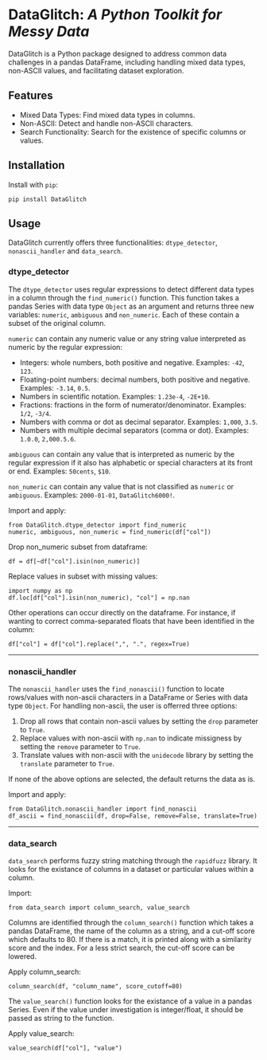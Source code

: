# DataGlitch: _A Python Toolkit for Messy Data_

DataGlitch is a Python package designed to address common data challenges in a pandas DataFrame, including handling mixed data types, non-ASCII values, and facilitating dataset exploration. 

## Features

- Mixed Data Types: Find mixed data types in columns. 
- Non-ASCII: Detect and handle non-ASCII characters.
- Search Functionality: Search for the existence of specific columns or values.

## Installation

Install with `pip`:
```
pip install DataGlitch
```
## Usage

DataGlitch currently offers three functionalities: `dtype_detector`, `nonascii_handler` and `data_search`. 


### dtype_detector

The `dtype_detector` uses regular expressions to detect different data types in a column through the `find_numeric()` function. This function takes a pandas Series with data type `Object` as an argument and returns three new variables: `numeric`, `ambiguous` and `non_numeric`. Each of these contain a subset of the original column.

`numeric` can contain any numeric value or any string value interpreted as numeric by the regular expression:
-	Integers: whole numbers, both positive and negative. Examples: `-42`, `123`. 
-	Floating-point numbers: decimal numbers, both positive and negative. Examples: `-3.14`, `0.5`. 
-	Numbers in scientific notation. Examples: `1.23e-4`, `-2E+10`. 
-	Fractions: fractions in the form of numerator/denominator. Examples: `1/2`, `-3/4`. 
-	Numbers with comma or dot as decimal separator. Examples: `1,000`, `3.5`. 
-	Numbers with multiple decimal separators (comma or dot). Examples: `1.0.0`, `2,000.5.6`.

`ambiguous` can contain any value that is interpreted as numeric by the regular expression if it also has alphabetic or special characters at its front or end. Examples: `50cents`, `$10`.

`non_numeric` can contain any value that is not classified as `numeric` or `ambiguous`. Examples: `2000-01-01`, `DataGlitch6000!`.
<br>


Import and apply:
```
from DataGlitch.dtype_detector import find_numeric
numeric, ambiguous, non_numeric = find_numeric(df["col"])
```

Drop non_numeric subset from dataframe:
```
df = df[~df["col"].isin(non_numeric)]
```

Replace values in subset with missing values:
```
import numpy as np
df.loc[df["col"].isin(non_numeric), "col"] = np.nan
```

Other operations can occur directly on the dataframe. For instance, if wanting to correct comma-separated floats that have been identified in the column:
```
df["col"] = df["col"].replace(",", ".", regex=True)
```

---
### nonascii_handler

The `nonascii_handler` uses the `find_nonascii()` function to locate rows/values with non-ascii characters in a DataFrame or Series with data type `Object`. For handling non-ascii, the user is offerred three options:
1. Drop all rows that contain non-ascii values by setting the `drop` parameter to `True`.
2. Replace values with non-ascii with `np.nan` to indicate missigness by setting the `remove` parameter to `True`.
3. Translate values with non-ascii with the `unidecode` library by setting the `translate` parameter to `True`.

If none of the above options are selected, the default returns the data as is.

Import and apply:
```
from DataGlitch.nonascii_handler import find_nonascii
df_ascii = find_nonascii(df, drop=False, remove=False, translate=True)
```

---
### data_search

`data_search` performs fuzzy string matching through the `rapidfuzz` library. It looks for the existance of columns in a dataset or particular values within a column. 

Import:
```
from data_search import column_search, value_search
```

Columns are identified through the `column_search()` function which takes a pandas DataFrame, the name of the column as a string, and a cut-off score which defaults to 80. If there is a match, it is printed along with a similarity score and the index. For a less strict search, the cut-off score can be lowered.

Apply column_search:
```
column_search(df, "column_name", score_cutoff=80)
```

The `value_search()` function looks for the existance of a value in a pandas Series. Even if the value under investigation is integer/float, it should be passed as string to the function.

Apply value_search:
```
value_search(df["col"], "value")
```




